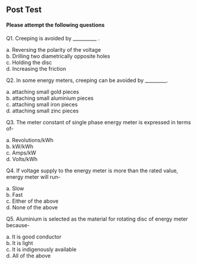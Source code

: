## Post Test
#### Please attempt the following questions

Q1. Creeping is avoided by __________ .<br>

a.   Reversing the polarity of the voltage<br>
b.   Drilling two diametrically opposite holes<br>
c.   Holding the disc<br>
d.   Increasing the friction<br>

Q2. In some energy meters, creeping can be avoided by _________.<br>

a.   attaching small gold pieces<br>
b.   attaching small aluminium pieces<br>
c.   attaching small iron pieces<br>
d.   attaching small zinc pieces<br>

Q3. The meter constant of single phase energy meter is expressed in terms of-<br>

a.   Revolutions/kWh<br>
b.   kW/kWh<br>
c.   Amps/kW<br>
d.   Volts/kWh<br>

Q4. If voltage supply to the energy meter is more than the rated value, energy meter will run-<br>

a.   Slow<br>
b.   Fast<br>
c.   Either of the above<br>
d.   None of the above<br>

Q5. Aluminium is selected as the material for rotating disc of energy meter because-<br>

a.   It is good conductor<br>
b.   It is light<br>
c.   It is indigenously available<br>
d.   All of the above<br>




